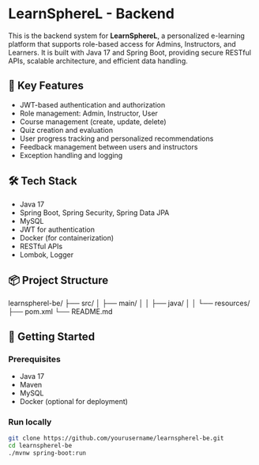 # LearnSphereL - Backend

This is the backend system for **LearnSphereL**, a personalized e-learning platform that supports role-based access for Admins, Instructors, and Learners. It is built with Java 17 and Spring Boot, providing secure RESTful APIs, scalable architecture, and efficient data handling.

## 🌟 Key Features

- JWT-based authentication and authorization  
- Role management: Admin, Instructor, User  
- Course management (create, update, delete)  
- Quiz creation and evaluation  
- User progress tracking and personalized recommendations  
- Feedback management between users and instructors  
- Exception handling and logging

## 🛠️ Tech Stack

- Java 17  
- Spring Boot, Spring Security, Spring Data JPA  
- MySQL  
- JWT for authentication  
- Docker (for containerization)  
- RESTful APIs  
- Lombok, Logger

## 📦 Project Structure
learnspherel-be/
├── src/
│ ├── main/
│ │ ├── java/
│ │ └── resources/
├── pom.xml
└── README.md

## 🚀 Getting Started

### Prerequisites
- Java 17
- Maven
- MySQL
- Docker (optional for deployment)

### Run locally

```bash
git clone https://github.com/yourusername/learnspherel-be.git
cd learnspherel-be
./mvnw spring-boot:run

